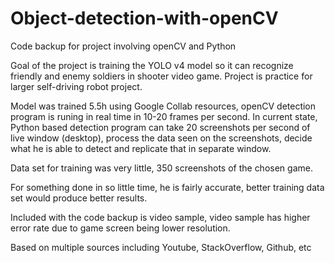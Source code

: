 # Object-detection-with-openCV
Code backup for project involving openCV and Python

Goal of the project is training the YOLO v4 model so it can recognize friendly and enemy soldiers in shooter video game.
Project is practice for larger self-driving robot project.

Model was trained 5.5h using Google Collab resources, openCV detection program is runing in real time in 10-20 frames per second.
In current state, Python based detection program can take 20 screenshots per second of live window (desktop), process the data seen on the screenshots, decide what he is able to detect and replicate that in separate window.

Data set for training was very little, 350 screenshots of the chosen game.

For something done in so little time, he is fairly accurate, better training data set would produce better results.

Included with the code backup is video sample, video sample has higher error rate due to game screen being lower resolution.

Based on multiple sources including Youtube, StackOverflow, Github, etc




